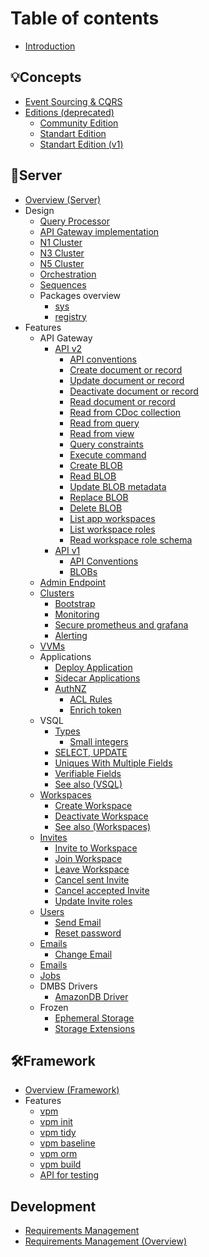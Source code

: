 # Table of contents

- [Introduction](README.md)

## 💡Concepts

- [Event Sourcing & CQRS](concepts/evsrc/README.md)
- [Editions (deprecated)](concepts/editions/README.md)
  - [Community Edition](concepts/editions/ce.md)
  - [Standart Edition](concepts/editions/se.md)
  - [Standart Edition (v1)](concepts/editions/se1.md)

## 🚀Server

- [Overview (Server)](server/README.md)
- Design
  - [Query Processor](server/design/qp.md)
  - [API Gateway implementation](server/design/agw.md)
  - [N1 Cluster](server/design/c2.n1.md)
  - [N3 Cluster](server/design/c2.n3.md)
  - [N5 Cluster](server/design/c2.n5.md)
  - [Orchestration](server/design/orch.md)
  - [Sequences](server/design/sequences.md)
  - Packages overview
    - [sys](server/design/pkgsys.md)
    - [registry](server/design/pkgregistry.md)
- Features  
  - API Gateway
    - [API v2](server/apiv2/README.md)
      - [API conventions](server/apiv2/conventions.md)
      - [Create document or record](server/apiv2/create-doc.md)
      - [Update document or record](server/apiv2/update-doc.md)
      - [Deactivate document or record](server/apiv2/deactivate-doc.md)
      - [Read document or record](server/apiv2/read-doc.md)
      - [Read from CDoc collection](server/apiv2/read-cdocs.md)
      - [Read from query](server/apiv2/read-from-query.md)
      - [Read from view](server/apiv2/read-from-view.md)
      - [Query constraints](server/apiv2/query-constraints.md)
      - [Execute command](server/apiv2/execute-command.md)
      - [Create BLOB](server/apiv2/create-blob.md)
      - [Read BLOB](server/apiv2/read-blob.md)
      - [Update BLOB metadata](server/apiv2/update-blob-meta.md)
      - [Replace BLOB](server/apiv2/replace-blob.md)
      - [Delete BLOB](server/apiv2/delete-blob.md)
      - [List app workspaces](server/apiv2/list-app-workspaces.md)
      - [List workspace roles](server/apiv2/list-ws-roles.md)
      - [Read workspace role schema](server/apiv2/read-ws-role-schema.md)
    - [API v1](server/api-gateway.md)
      - [API Conventions](server/api-conventions.md)
      - [BLOBs](server/blobs.md)
  - [Admin Endpoint](server/admin-endpoint.md)
  - [Clusters](server/clusters/README.md)
    - [Bootstrap](server/clusters/bootstrap.md)
    - [Monitoring](server/mon.md)
    - [Secure prometheus and grafana](server/secure-prometheus-grafana.md)
    - [Alerting](server/alerting.md)
  - [VVMs](server/vvms/README.md)
  - Applications
    - [Deploy Application](server/apps/deploy-app.md)
    - [Sidecar Applications](server/sidecarapps.md)
    - [AuthNZ](server/authnz/README.md)
      - [ACL Rules](server/authnz/aclrules.md)
      - [Enrich token](server/authnz/enrich-token.md)
  - VSQL
    - [Types](server/vsql/types.md)
      - [Small integers](server/vsql/types-small.md)
    - [SELECT, UPDATE](server/vsql/select-update.md)
    - [Uniques With Multiple Fields](server/vsql/uniques-multi.md)
    - [Verifiable Fields](server/vsql/ver-fields.md)
    - [See also (VSQL)](server/vsql/vsql-seealso.md)
  - [Workspaces](server/workspaces/README.md)
    - [Create Workspace](server/workspaces/create-workspace-v2.md)
    - [Deactivate Workspace](server/workspaces/deactivate-workspace.md)
    - [See also (Workspaces)](server/workspaces/workspaces-seealso.md)
  - [Invites](server/invites/README.md)
    - [Invite to Workspace](server/invites/invite-to-ws.md)
    - [Join Workspace](server/invites/join-ws.md)
    - [Leave Workspace](server/invites/leave-ws.md)
    - [Cancel sent Invite](server/invites/cancel-sent-invite.md)
    - [Cancel accepted Invite](server/invites/cancel-accepted-invite.md)
    - [Update Invite roles](server/invites/update-invite-roles.md)
  - [Users](server/users/README.md)
    - [Send Email](server/users/send_email.md)
    - [Reset password](server/users/reset-password.md)
  - [Emails](server/emails/README.md)
    - [Change Email](server/users/change-email.md)
  - [Emails](server/emails/README.md)
  - [Jobs](server/jobs.md)
  - DMBS Drivers
    - [AmazonDB Driver](server/amazondb-driver.md)
  - Frozen
    - [Ephemeral Storage](server/ephemeral-storage.md)
    - [Storage Extensions](server/storage-extensions.md)

## 🛠️Framework

- [Overview (Framework)](framework/README.md)
- Features
  - [vpm](framework/vpm/README.md)
  - [vpm init](framework/vpm/init.md)
  - [vpm tidy](framework/vpm/tidy.md)
  - [vpm baseline](framework/vpm/baseline.md)
  - [vpm orm](framework/vpm/orm.md)
  - [vpm build](framework/vpm/build.md)
  - [API for testing](framework/api-testing.md)

## Development

- [Requirements Management](reqman/README.md)
- [Requirements Management (Overview)](reqman/reqs-overview.md)
